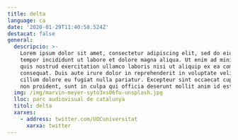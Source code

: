 ```yaml
---
title: delta
language: ca
date: '2020-01-29T11:40:58.524Z'
destacat: false
general:
  descripcio: >-
    Lorem ipsum dolor sit amet, consectetur adipiscing elit, sed do eiusmod
    tempor incididunt ut labore et dolore magna aliqua. Ut enim ad minim veniam,
    quis nostrud exercitation ullamco laboris nisi ut aliquip ex ea commodo
    consequat. Duis aute irure dolor in reprehenderit in voluptate velit esse
    cillum dolore eu fugiat nulla pariatur. Excepteur sint occaecat cupidatat
    non proident, sunt in culpa qui officia deserunt mollit anim id est laborum.
  img: /img/marvin-meyer-syto3xs06fu-unsplash.jpg
  lloc: parc audiovisual de catalunya
  titol: delta
  xarxes:
    - address: twitter.com/UOCuniversitat
      xarxa: twitter
---
```


